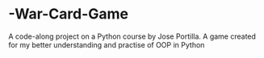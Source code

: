 # -War-Card-Game
A code-along project on a Python course by Jose Portilla. A game created for my better understanding and practise of OOP in Python
